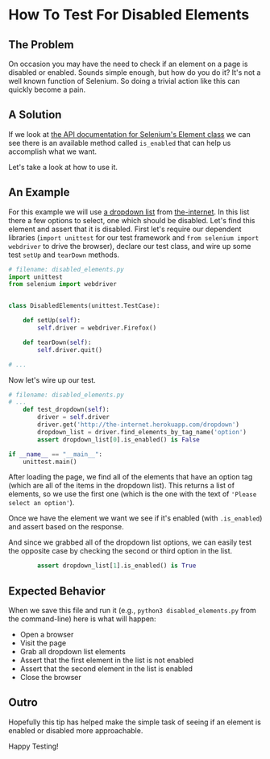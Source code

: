 # How To Test For Disabled Elements

## The Problem

On occasion you may have the need to check if an element on a page is disabled or enabled. Sounds simple enough, but how do you do it? It's not a well known function of Selenium. So doing a trivial action like this can quickly become a pain.

## A Solution

If we look at [the API documentation for Selenium's Element class](http://seleniumhq.github.io/selenium/docs/api/py/webdriver_remote/selenium.webdriver.remote.webelement.html) we can see there is an available method called `is_enabled` that can help us accomplish what we want.

Let's take a look at how to use it.

## An Example

For this example we will use [a dropdown list](http://the-internet.herokuapp.com/dropdown) from [the-internet](http://github.com/tourdedave/the-internet). In this list there a few options to select, one which should be disabled. Let's find this element and assert that it is disabled.
First let's require our dependent libraries (`import unittest` for our test framework and `from selenium import webdriver` to drive the browser), declare our test class, and wire up some test `setUp` and `tearDown` methods.

```python
# filename: disabled_elements.py
import unittest
from selenium import webdriver


class DisabledElements(unittest.TestCase):

    def setUp(self):
        self.driver = webdriver.Firefox()

    def tearDown(self):
        self.driver.quit()

# ...
```

Now let's wire up our test.

```python
# filename: disabled_elements.py
# ...
    def test_dropdown(self):
        driver = self.driver
        driver.get('http://the-internet.herokuapp.com/dropdown')
        dropdown_list = driver.find_elements_by_tag_name('option')
        assert dropdown_list[0].is_enabled() is False

if __name__ == "__main__":
    unittest.main()

```

After loading the page, we find all of the elements that have an option tag (which are all of the items in the dropdown list). This returns a list of elements, so we use the first one (which is the one with the text of `'Please select an option'`).

Once we have the element we want we see if it's enabled (with `.is_enabled`) and assert based on the response.

And since we grabbed all of the dropdown list options, we can easily test the opposite case by checking the second or third option in the list.

```python
        assert dropdown_list[1].is_enabled() is True
```

## Expected Behavior

When we save this file and run it (e.g., `python3 disabled_elements.py` from the command-line) here is what will happen:

+ Open a browser
+ Visit the page
+ Grab all dropdown list elements
+ Assert that the first element in the list is not enabled
+ Assert that the second element in the list is enabled
+ Close the browser

## Outro

Hopefully this tip has helped make the simple task of seeing if an element is enabled or disabled more approachable.

Happy Testing!
